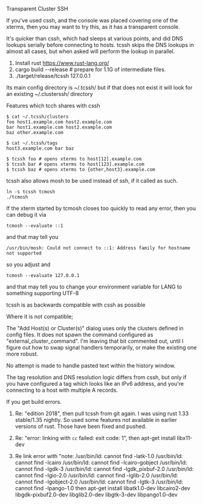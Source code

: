 Transparent Cluster SSH

If you've used cssh, and the console was placed covering one of the xterms,
then you may want to try this, as it has a transparent console.

It's quicker than cssh, which had sleeps at various points,
and did DNS lookups serially before connecting to hosts.
tcssh skips the DNS lookups in almost all cases, but when asked
will perform the lookup in parallel.

1) Install rust https://www.rust-lang.org/
2) cargo build --release # prepare for 1.1G of intermediate files.
3) ./target/release/tcssh 127.0.0.1


Its main config directory is ~/.tcssh/ but if that does not exist
it will look for an existing ~/.clusterssh/ directory

Features which tcch shares with cssh

    $ cat ~/.tcssh/clusters
    foo host1.example.com host2.example.com
    bar host1.example.com host2.example.com
    baz other.example.com

    $ cat ~/.tcssh/tags
    host3.example.com bar baz

    $ tcssh foo # opens xterms to host[12].example.com
    $ tcssh bar # opens xterms to host[123].example.com
    $ tcssh baz # opens xterms to {other,host3}.example.com


tcssh also allows mosh to be used instead of ssh, if it called as such.

    ln -s tcssh tcmosh
    ./tcmosh

If the xterm started by tcmosh closes too quickly to read any error,
then you can debug it via 

    tcmosh --evaluate ::1

and that may tell you

    /usr/bin/mosh: Could not connect to ::1: Address family for hostname not supported

so you adjust and 

    tcmosh --evaluate 127.0.0.1

and that may tell you to change your environment variable for LANG to something supporting UTF-8


tcssh is as backwards compatible with cssh as possible

Where it is not compatible;

The "Add Host(s) or Cluster(s)" dialog uses only the clusters
defined in config files.  It does not spawn the command
configured as "external_cluster_command".  I'm leaving that bit commented out,
until I figure out how to swap signal handlers temporarily, or make the existing
one more robust.

No attempt is made to handle pasted text within the history window.

The tag resolution and DNS resolution logic differs from cssh, but only
if you have configured a tag which looks like an IPv6 address,
and you're connecting to a host with multiple A records.



If you get build errors.

1) Re: "edition 2018", then pull tcssh from git again.  I was using rust 1.33 stable/1.35 nightly.
So used some features not available in earlier versions of rust.
Those have been fixed and pushed.

2) Re: "error: linking with `cc` failed: exit code: 1", then
    apt-get install libx11-dev

3) Re link error with "note:
    /usr/bin/ld: cannot find -latk-1.0
    /usr/bin/ld: cannot find -lcairo
    /usr/bin/ld: cannot find -lcairo-gobject
    /usr/bin/ld: cannot find -lgdk-3
    /usr/bin/ld: cannot find -lgdk_pixbuf-2.0
    /usr/bin/ld: cannot find -lgio-2.0
    /usr/bin/ld: cannot find -lglib-2.0
    /usr/bin/ld: cannot find -lgobject-2.0
    /usr/bin/ld: cannot find -lgtk-3
    /usr/bin/ld: cannot find -lpango-1.0
then
    apt-get install libatk1.0-dev libcairo2-dev libgdk-pixbuf2.0-dev libglib2.0-dev libgtk-3-dev libpango1.0-dev

